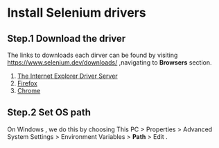 # Install Selenium drivers
## Step.1  Download the driver
The links to downloads each dirver can be found by visiting https://www.selenium.dev/downloads/ ,navigating to **Browsers** section.

1. [The Internet Explorer Driver Server](https://selenium-release.storage.googleapis.com/3.150/IEDriverServer_x64_3.150.1.zip)
2. [Firefox](https://github.com/mozilla/geckodriver/releases)
3. [Chrome](https://sites.google.com/chromium.org/driver/)

## Step.2  Set OS path
On Windows , we do this by choosing This PC > Properties > Advanced System Settings > Environment Variables > **Path**  > Edit .
